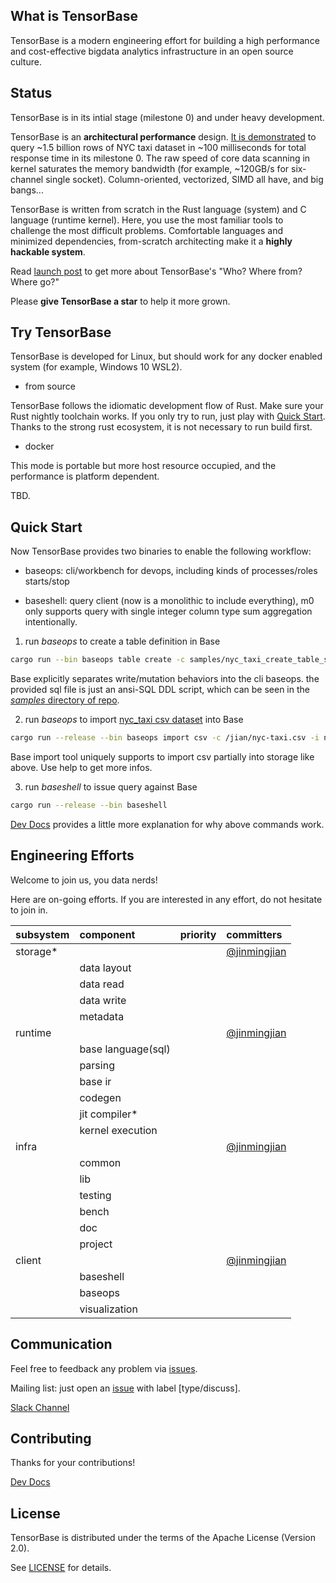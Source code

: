## What is TensorBase
TensorBase is a modern engineering effort for building a high performance and cost-effective bigdata analytics infrastructure in an open source culture. 


## Status
TensorBase is in its intial stage (milestone 0) and under heavy development. 

TensorBase is an **architectural performance** design. [It is demonstrated](https://tensorbase.io/2020/08/04/hello-base.html#benchmark) to query ~1.5 billion rows of NYC taxi dataset in ~100 milliseconds for total response time in its milestone 0. The raw speed of core data scanning in kernel saturates the memory bandwidth (for example, ~120GB/s for six-channel single socket). Column-oriented, vectorized, SIMD all have, and big bangs...

TensorBase is written from scratch in the Rust language (system) and C language (runtime kernel). Here, you use the most familiar tools to challenge the most difficult problems. Comfortable languages and minimized dependencies, from-scratch architecting make it a **highly hackable system**. 

Read [launch post](https://tensorbase.io/2020/08/04/hello-base.html) to get more about TensorBase's "Who? Where from? Where go?"

Please **give TensorBase a star** to help it more grown.


## Try TensorBase
TensorBase is developed for Linux, but should work for any docker enabled system (for example, Windows 10 WSL2).

* from source

TensorBase follows the idiomatic development flow of Rust. Make sure your Rust nightly toolchain works. If you only try to run, just play with [Quick Start](#quick-start). Thanks to the strong rust ecosystem, it is not necessary to run build first.

* docker

This mode is portable but more host resource occupied, and the performance is platform dependent.

TBD.


## Quick Start
Now TensorBase provides two binaries to enable the following workflow:

* baseops: cli/workbench for devops, including kinds of processes/roles starts/stop

* baseshell: query client (now is a monolithic to include everything), m0 only supports query with single integer column type sum aggregation intentionally.

1. run _baseops_ to create a table definition in Base
```bash
cargo run --bin baseops table create -c samples/nyc_taxi_create_table_sample.sql
```
Base explicitly separates write/mutation behaviors into the cli baseops. the provided sql file is just an ansi-SQL DDL script, which can be seen in the [*samples* directory of repo](samples).

2. run _baseops_ to import [nyc_taxi csv dataset](https://clickhouse.tech/docs/en/getting-started/example-datasets/nyc-taxi/) into Base
```bash
cargo run --release --bin baseops import csv -c /jian/nyc-taxi.csv -i nyc_taxi:trip_id,pickup_datetime,passenger_count:0,2,10:51
```
Base import tool uniquely supports to import csv partially into storage like above. Use help to get more infos.

3. run _baseshell_ to issue query against Base
```bash
cargo run --release --bin baseshell
```

[Dev Docs](/docs/dev.md) provides a little more explanation for why above commands work.


## Engineering Efforts
Welcome to join us, you data nerds!

Here are on-going efforts. If you are interested in any effort, do not hesitate to join in.

| subsystem | component   | priority | committers |
|:---       |:---         |:---      |:---        |
| storage*  | | | [@jinmingjian](https://github.com/jinmingjian) |
|           | data layout | | | 
|           | data read | | | 
|           | data write | | |
|           | metadata | | | 
| runtime   | | | [@jinmingjian](https://github.com/jinmingjian) |
|           | base language(sql) | | |     
|           | parsing | | |
|           | base ir | | |
|           | codegen | | |
|           | jit compiler* | | |
|           | kernel execution | | |
| infra     | | | [@jinmingjian](https://github.com/jinmingjian) |
|           | common   | | |
|           | lib      | | |
|           | testing  | | |
|           | bench    | | |
|           | doc      | | | 
|           | project  | | |                
| client    | | | [@jinmingjian](https://github.com/jinmingjian) |  
|           | baseshell | | |
|           | baseops   | | | 
|           | visualization   | | | 


## Communication

Feel free to feedback any problem via [issues](https://github.com/tensorbase/tensorbase/issues).

Mailing list: just open an [issue](https://github.com/tensorbase/tensorbase/issues) with label [type/discuss].

[Slack Channel](https://tensorbase.slack.com/)


## Contributing
Thanks for your contributions!

[Dev Docs](/docs/dev.md)


## License
TensorBase is distributed under the terms of the Apache License (Version 2.0).

See [LICENSE](LICENSE) for details.

